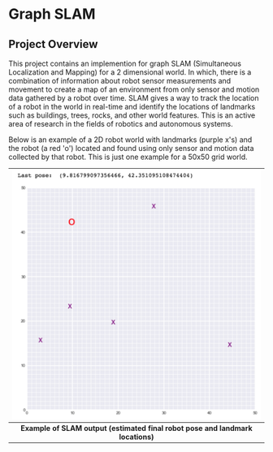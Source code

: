 # Graph SLAM
## Project Overview
This project contains an implemention for graph SLAM (Simultaneous Localization and Mapping) for a 2 dimensional world. In which, there is a combination of information about robot sensor measurements and movement to create a map of an environment from only sensor and motion data gathered by a robot over time. SLAM gives a way to track the location of a robot in the world in real-time and identify the locations of landmarks such as buildings, trees, rocks, and other world features. This is an active area of research in the fields of robotics and autonomous systems.

Below is an example of a 2D robot world with landmarks (purple x's) and the robot (a red 'o') located and found using only sensor and motion data collected by that robot. This is just one example for a 50x50 grid world.

| ![robot_world.png](images/robot_world.png) | 
|:--:| 
| **Example of SLAM output (estimated final robot pose and landmark locations)** |
